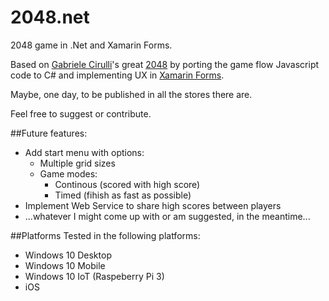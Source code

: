# 2048.net
2048 game in .Net and Xamarin Forms.

Based on [Gabriele Cirulli](https://github.com/gabrielecirulli)'s great [2048](https://github.com/gabrielecirulli/2048) by porting the game flow Javascript code to C# and implementing UX in [Xamarin Forms](https://www.xamarin.com/forms).

Maybe, one day, to be published in all the stores there are.

Feel free to suggest or contribute.

##Future features:
* Add start menu with options:
  * Multiple grid sizes
  * Game modes:
    * Continous (scored with high score)
    * Timed (fihish as fast as possible)
* Implement Web Service to share high scores between players
* ...whatever I might come up with or am suggested, in the meantime...

##Platforms
Tested in the following platforms:
* Windows 10 Desktop
* Windows 10 Mobile
* Windows 10 IoT (Raspeberry Pi 3)
* iOS
